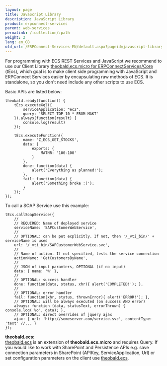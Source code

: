 ```yaml
---
layout: page
title: JavaScript Library
description: JavaScript Library
product: erpconnect-services
parent: web-services
permalink: /:collection/:path
weight: 2
lang: en_GB
old_url: /ERPConnect-Services-EN/default.aspx?pageid=javascript-library-for-rest
---
```


For programming with ECS REST Services and JavaScript we recommend to use our Client Library [theobald.ecs.micro for ERPConnectServices/Core](https://static.theobald-software.com/theobald.ecs.micro/5.4.2/) (tEcs), which goal is to make client side programming with JavaScript and ERPConnect Services easier by encapsulating raw methods of ECS. It is standalone, so you don't need include any other scripts to use ECS.

Basic APIs are listed below:
```
theobald.ready(function() {
    tEcs.executeXql({
        serviceApplication: "ec2",
        query: 'SELECT TOP 10 * FROM MAKT'
    }).always(function(result) {
        console.log(result)
    });
  
    tEcs.executeFunction({
        name: 'Z_ECS_GET_STOCKS',
        data: {
            exports: {
                MATNR: '100-100'
            }
        },
        done: function(data) {
            alert('Everything as planned!');
        },
        fail: function(data) {
            alert('Something broke :(');
        }
    });
});
```


To call a SOAP Service use this example:

```
tEcs.callSoapService({
    //
    // REQUIRED: Name of deployed service
    serviceName: 'SAPCustomerWebService',
    //
    // OPTIONAL: can be put explicitly. If not, then '/_vti_bin/' + serviceName is used
    url: '/_vti_bin/SAPCustomerWebService.svc',
    //
    // Name of action. If not specified, tests the service connection
    actionName: 'GetCustomersByName',
    //
    // JSON of input paramters, OPTIONAL (if no input)
    data: { name: '%' },
    //
    // OPTIONAL: success handler
    done: function(data, status, xhr){ alert('COMPLETED!'); },
    //
    // OPTIONAL: error handler
    fail: function(xhr, status, thrownError){ alert('ERROR!'); },
    // OPTIONAL: will be always executed (on success AND error)
    always: function (data, statusText, errorThrown) { console.log('%o', data); },
    // OPTIONAL: direct overrides of jquery ajax
    ajax: { url: 'http://someserver.com/service.svc', contentType: 'text' //... }
});
```

**theobald.ecs:**<br>
[theobald.ecs](https://static.theobald-software.com/theobald.ecs/5.0.0/) is an extension of **theobald.ecs.micro** and requires Query. 
If you would like to work with SharePoint and Persistence APIs e.g. save connection parameters in SharePoint (APIKey, ServiceApplication, Url) or set configuration parameters on the client use [theobald.ecs](https://static.theobald-software.com/theobald.ecs/5.0.0/). 